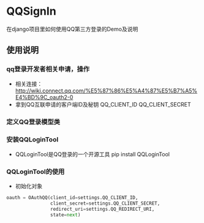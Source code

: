 # QQSignIn
在django项目里如何使用QQ第三方登录的Demo及说明
## 使用说明
### qq登录开发者相关申请，操作
* 相关连接：http://wiki.connect.qq.com/%E5%87%86%E5%A4%87%E5%B7%A5%E4%BD%9C_oauth2-0
* 拿到QQ互联申请的客户端ID及秘钥 QQ_CLIENT_ID QQ_CLIENT_SECRET 
### 定义QQ登录模型类
### 安装QQLoginTool
* QQLoginTool是QQ登录的一个开源工具 pip install QQLoginTool
### QQLoginTool的使用
* 初始化对象
```python
oauth = OAuthQQ(client_id=settings.QQ_CLIENT_ID, 
                client_secret=settings.QQ_CLIENT_SECRET, 
                redirect_uri=settings.QQ_REDIRECT_URI, 
                state=next)
```



                
                
